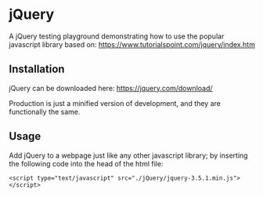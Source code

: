 # jQuery

A jQuery testing playground demonstrating how to use the popular javascript library based on: https://www.tutorialspoint.com/jquery/index.htm

## Installation

jQuery can be downloaded here: https://jquery.com/download/

Production is just a minified version of development, and they are functionally the same.

## Usage

Add jQuery to a webpage just like any other javascript library; by inserting the following code into the head of the html file:

```
<script type="text/javascript" src="./jQuery/jquery-3.5.1.min.js"></script>
```
